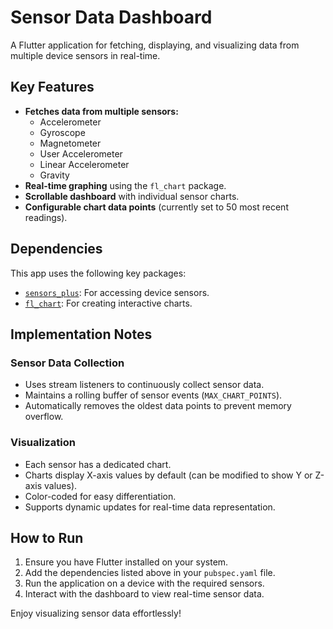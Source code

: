 # Sensor Data Dashboard

A Flutter application for fetching, displaying, and visualizing data from multiple device sensors in real-time.

## Key Features

- **Fetches data from multiple sensors:**
  - Accelerometer
  - Gyroscope
  - Magnetometer
  - User Accelerometer
  - Linear Accelerometer
  - Gravity
- **Real-time graphing** using the `fl_chart` package.
- **Scrollable dashboard** with individual sensor charts.
- **Configurable chart data points** (currently set to 50 most recent readings).

## Dependencies

This app uses the following key packages:
- [`sensors_plus`](https://pub.dev/packages/sensors_plus): For accessing device sensors.
- [`fl_chart`](https://pub.dev/packages/fl_chart): For creating interactive charts.

## Implementation Notes

### Sensor Data Collection
- Uses stream listeners to continuously collect sensor data.
- Maintains a rolling buffer of sensor events (`MAX_CHART_POINTS`).
- Automatically removes the oldest data points to prevent memory overflow.

### Visualization
- Each sensor has a dedicated chart.
- Charts display X-axis values by default (can be modified to show Y or Z-axis values).
- Color-coded for easy differentiation.
- Supports dynamic updates for real-time data representation.

## How to Run
1. Ensure you have Flutter installed on your system.
2. Add the dependencies listed above in your `pubspec.yaml` file.
3. Run the application on a device with the required sensors.
4. Interact with the dashboard to view real-time sensor data.

Enjoy visualizing sensor data effortlessly!
